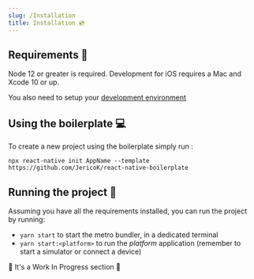 ```yaml
---
slug: /Installation
title: Installation 💿
---
```


## Requirements 🎒

Node 12 or greater is required. Development for iOS requires a Mac and Xcode 10 or up.

You also need to setup your [development environment](https://reactnative.dev/docs/environment-setup)

## Using the boilerplate 💻

To create a new project using the boilerplate simply run :

```
npx react-native init AppName --template https://github.com/JericoK/react-native-boilerplate
```

## Running the project 📲

Assuming you have all the requirements installed, you can run the project by running:

- `yarn start` to start the metro bundler, in a dedicated terminal
- `yarn start:<platform>` to run the _platform_ application (remember to start a simulator or connect a device)

🚧 It's a Work In Progress section 🚧
